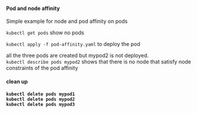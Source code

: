 <h4>Pod and node affinity</h4>
Simple example for node and pod affinity on pods

<code>kubectl get pods</code> show no pods

<code>kubectl apply -f pod-affinity.yaml</code> to deploy the pod

all the three pods are created but mypod2 is not deployed.<br>
<code>kubectl describe pods mypod2</code> shows that there is no node that satisfy node constraints of the pod affinity

<h4>clean up<h4>
<code>kubectl delete pods mypod1</code><br>
<code>kubectl delete pods mypod2</code><br>
<code>kubectl delete pods mypod3</code><br>